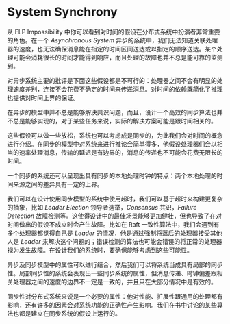 # System Synchrony

从 FLP Impossibility 中你可以看到对时间的假设在分布式系统中扮演者非常重要的角色。在一个 *Asynchronous System* 异步的系统中，我们无法知道关联处理器的速度，也无法确保消息能在指定的时间区间送达或以指定的顺序送达。某个处理可能会消耗很长的时间才能得到响应，而且处理的故障也并不总是能可靠的监测到。

对异步系统主要的批评是下面这些假设都是不可行的：处理器之间不会有明显的处理速度差别，连接不会花费不确定的时间来传递消息。对时间的依赖既简化了推理也提供对时间上界的保证。

在异步的模型中并不总是能够解决共识问题，而且，设计一个高效的同步算法也并不总是能够实现的，对于某些任务来说，实际的解决方案可能是跟时间相关的。

这些假设可以做一些放松，系统也可以考虑成是同步的，为此我们会对时间的概念进行介绍。在同步的模型中对系统来进行推论会简单得多，他假设处理器们会以相当的速率处理消息，传输的延迟是有边界的，消息的传递也不可能会花费无限长的时间。

一个同步的系统还可以呈现出具有同步的本地处理时钟的特点：两个本地处理的时间来源之间的差异具有一定的上界。

我们可以在设计使用同步模型的系统中使用超时，我们可以基于超时来构建更复杂的抽象，比如 *Leader Election* 领导者选举，*Consensus* 共识，*Failure Detection* 故障检测等。这使得设计中的最佳场景能够更加健壮，但也导致了在对时间做出的假设不成立时会产生故障。比如在 Raft 一致性算法中，我们会遇到有多个处理器都觉得自己是 *Leader* 的情况，他是通过强制将落后的处理器接受其他人是 *Leader* 来解决这个问题的；错误检测的算法也可能会错误的将正常的处理器视为发生故障。在设计我们的系统时，要确保能够考虑到这些可能性。

异步及同步模型中的属性可以进行结合，然后我们可以将系统当成具有局部的同步性。局部同步性的系统会表现出一些同步系统的属性，但消息传递、时钟偏差跟相关处理器之间的速度的边界不一定是一致的，并且只在大部分情况中是有效的。

同步性对分布式系统来说是一个必要的属性：他对性能、扩展性跟通用的处理都有影响，还有许多的因素会对系统功能的正确性产生影响。我们在书中讨论的某些算法也都是建立在同步系统的假设上运行的。